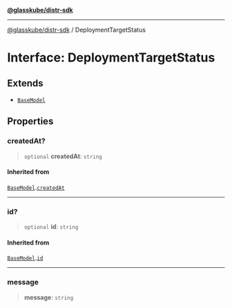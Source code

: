 [**@glasskube/distr-sdk**](../README.md)

---

[@glasskube/distr-sdk](../README.md) / DeploymentTargetStatus

# Interface: DeploymentTargetStatus

## Extends

- [`BaseModel`](BaseModel.md)

## Properties

### createdAt?

> `optional` **createdAt**: `string`

#### Inherited from

[`BaseModel`](BaseModel.md).[`createdAt`](BaseModel.md#createdat)

---

### id?

> `optional` **id**: `string`

#### Inherited from

[`BaseModel`](BaseModel.md).[`id`](BaseModel.md#id)

---

### message

> **message**: `string`
